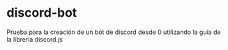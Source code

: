 # discord-bot
Prueba para la creación de un bot de discord desde 0 utilizando la guía de la librería discord.js
